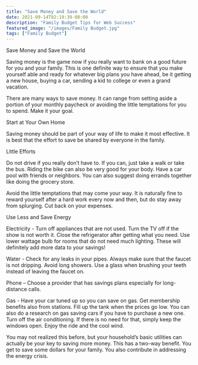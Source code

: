 ```yaml
---
title: "Save Money and Save the World"
date: 2021-09-14T02:19:39-08:00
description: "Family Budget Tips for Web Success"
featured_image: "/images/Family Budget.jpg"
tags: ["Family Budget"]
---
```


Save Money and Save the World


Saving money is the game now if you really want to bank on a good future for you and your family. This is one definite way to ensure that you make yourself able and ready for whatever big plans you have ahead, be it getting a new house, buying a car, sending a kid to college or even a grand vacation.

There are many ways to save money. It can range from setting aside a portion of your monthly paycheck or avoiding the little temptations for you to spend. Make it your goal. 

Start at Your Own Home

Saving money should be part of your way of life to make it most effective. It is best that the effort to save be shared by everyone in the family. 

Little Efforts

Do not drive if you really don’t have to. If you can, just take a walk or take the bus. Riding the bike can also be very good for your body. Have a car pool with friends or neighbors. You can also suggest doing errands together like doing the grocery store.

Avoid the little temptations that may come your way. It is naturally fine to reward yourself after a hard work every now and then, but do stay away from splurging. Cut back on your expenses. 

Use Less and Save Energy

Electricity - Turn off appliances that are not used. Turn the TV off if the show is not worth it. Close the refrigerator after getting what you need. Use lower wattage bulb for rooms that do not need much lighting. These will definitely add more data to your savings!

Water - Check for any leaks in your pipes. Always make sure that the faucet is not dripping. Avoid long showers. Use a glass when brushing your teeth instead of leaving the faucet on. 

Phone – Choose a provider that has savings plans especially for long-distance calls. 

Gas - Have your car tuned up so you can save on gas. Get membership benefits also from stations. Fill up the tank when the prices go low. You can also do a research on gas saving cars if you have to purchase a new one. Turn off the air conditioning. If there is no need for that, simply keep the windows open. Enjoy the ride and the cool wind. 

You may not realized this before, but your household’s basic utilities can actually be your key to saving more money. This has a two-way benefit. You get to save some dollars for your family. You also contribute in addressing the energy crisis. 
